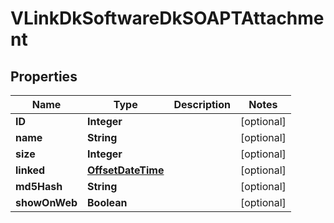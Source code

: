 
# VLinkDkSoftwareDkSOAPTAttachment

## Properties
Name | Type | Description | Notes
------------ | ------------- | ------------- | -------------
**ID** | **Integer** |  |  [optional]
**name** | **String** |  |  [optional]
**size** | **Integer** |  |  [optional]
**linked** | [**OffsetDateTime**](OffsetDateTime.md) |  |  [optional]
**md5Hash** | **String** |  |  [optional]
**showOnWeb** | **Boolean** |  |  [optional]



